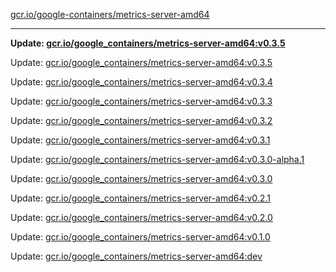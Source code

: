[gcr.io/google-containers/metrics-server-amd64](https://hub.docker.com/r/cruse/metrics-server-amd64/tags/) 

----
**Update: [gcr.io/google_containers/metrics-server-amd64:v0.3.5](https://hub.docker.com/r/cruse/metrics-server-amd64/tags/)**

Update: [gcr.io/google_containers/metrics-server-amd64:v0.3.5](https://hub.docker.com/r/cruse/metrics-server-amd64/tags/)

Update: [gcr.io/google_containers/metrics-server-amd64:v0.3.4](https://hub.docker.com/r/cruse/metrics-server-amd64/tags/)

Update: [gcr.io/google_containers/metrics-server-amd64:v0.3.3](https://hub.docker.com/r/cruse/metrics-server-amd64/tags/)

Update: [gcr.io/google_containers/metrics-server-amd64:v0.3.2](https://hub.docker.com/r/cruse/metrics-server-amd64/tags/)

Update: [gcr.io/google_containers/metrics-server-amd64:v0.3.1](https://hub.docker.com/r/cruse/metrics-server-amd64/tags/)

Update: [gcr.io/google_containers/metrics-server-amd64:v0.3.0-alpha.1](https://hub.docker.com/r/cruse/metrics-server-amd64/tags/)

Update: [gcr.io/google_containers/metrics-server-amd64:v0.3.0](https://hub.docker.com/r/cruse/metrics-server-amd64/tags/)

Update: [gcr.io/google_containers/metrics-server-amd64:v0.2.1](https://hub.docker.com/r/cruse/metrics-server-amd64/tags/)

Update: [gcr.io/google_containers/metrics-server-amd64:v0.2.0](https://hub.docker.com/r/cruse/metrics-server-amd64/tags/)

Update: [gcr.io/google_containers/metrics-server-amd64:v0.1.0](https://hub.docker.com/r/cruse/metrics-server-amd64/tags/)

Update: [gcr.io/google_containers/metrics-server-amd64:dev](https://hub.docker.com/r/cruse/metrics-server-amd64/tags/)

